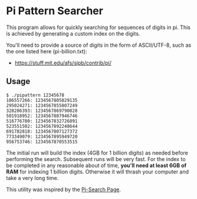 # Pi Pattern Searcher

This program allows for quickly searching for sequences of digits in
pi. This is achieved by generating a custom index on the digits.

You'll need to provide a source of digits in the form of ASCII/UTF-8,
such as the one listed here (pi-billion.txt):

* https://stuff.mit.edu/afs/sipb/contrib/pi/

## Usage

    $ ./pipattern 12345678
    186557266: 1234567805029135
    295024271: 1234567855807249
    328286393: 1234567869790828
    501918952: 1234567807946746
    516776780: 1234567832726891
    523551502: 1234567892248644
    691782818: 1234567807127372
    773349079: 1234567895949720
    956753746: 1234567870553515

The initial run will build the index (4GB for 1 billion digits) as
needed before performing the search. Subsequent runs will be very
fast. For the index to be completed in any reasonable about of time,
**you'll need at least 6GB of RAM** for indexing 1 billion digits.
Otherwise it will thrash your computer and take a very long time.

This utility was inspired by the [Pi-Search
Page](http://www.angio.net/pi/piquery.html).
